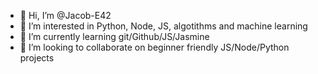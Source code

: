 - 👋 Hi, I’m @Jacob-E42
- 👀 I’m interested in Python, Node, JS, algotithms and machine learning
- 🌱 I’m currently learning git/Github/JS/Jasmine
- 💞️ I’m looking to collaborate on beginner friendly JS/Node/Python projects


